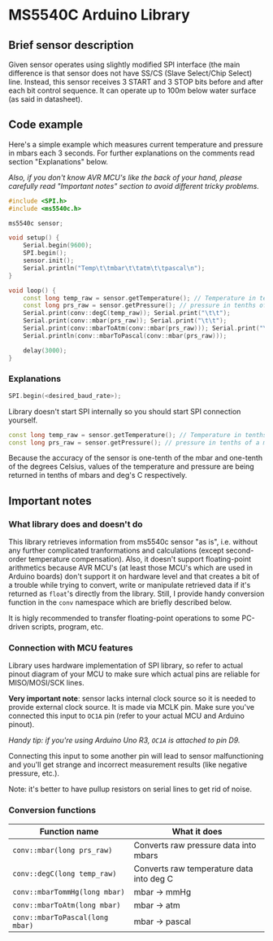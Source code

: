 # MS5540C Arduino Library

## Brief sensor description

Given sensor operates using slightly modified SPI interface
(the main difference is that sensor does not have SS/CS
(Slave Select/Chip Select) line.
Instead, this sensor receives 3 START and 3 STOP bits before
and after each bit control sequence.
It can operate up to 100m below water surface
(as said in datasheet).

## Code example

Here's a simple example which measures current temperature
and pressure in mbars each 3 seconds.
For further explanations on the comments read section
"Explanations" below.

*Also, if you don't know AVR MCU's like the back of your hand, please carefully read
"Important notes" section to avoid different tricky problems.*

```ino
#include <SPI.h>
#include <ms5540c.h>

ms5540c sensor;

void setup() {
    Serial.begin(9600);
    SPI.begin();
    sensor.init();
    Serial.println("Temp\t\tmbar\t\tatm\t\tpascal\n");
}

void loop() {
    const long temp_raw = sensor.getTemperature(); // Temperature in tenths of the deg C
    const long prs_raw = sensor.getPressure(); // pressure in tenths of a mbar (because of the sensor precision)
    Serial.print(conv::degC(temp_raw)); Serial.print("\t\t");
    Serial.print(conv::mbar(prs_raw)); Serial.print("\t\t");
    Serial.print(conv::mbarToAtm(conv::mbar(prs_raw))); Serial.print("\t\t");
    Serial.println(conv::mbarToPascal(conv::mbar(prs_raw)));

    delay(3000);
}
```
### Explanations

```ino
SPI.begin(<desired_baud_rate>);
```

Library doesn't start SPI internally so you should
start SPI connection yourself.

```ino
const long temp_raw = sensor.getTemperature(); // Temperature in tenths of the deg C
const long prs_raw = sensor.getPressure(); // pressure in tenths of a mbar (because of the sensor precision)
```
Because the accuracy of the sensor is one-tenth of the mbar and one-tenth of the degrees Celsius,
values of the temperature and pressure are being returned in tenths of mbars and deg's C respectively.

## Important notes

### What library does and doesn't do

This library retrieves information from ms5540c sensor "as is", i.e. without any
further complicated tranformations and calculations (except second-order temperature compensation).
Also, it doesn't support floating-point arithmetics because AVR MCU's (at least those
MCU's which are used in Arduino boards) don't support it on hardware level and that
creates a bit of a trouble while trying to convert, write or manipulate retrieved
data if it's returned as `float`'s directly from the library.
Still, I provide handy conversion function in the `conv` namespace which are briefly described below.

It is higly recommended to transfer floating-point operations to some PC-driven
scripts, program, etc.

### Connection with MCU features

Library uses hardware implementation of SPI library, so refer to actual pinout diagram of
your MCU to make sure which actual pins are reliable for MISO/MOSI/SCK lines.

**Very important note**: sensor lacks internal clock source so it is needed to provide external
clock source. It is made via MCLK pin. Make sure you've connected this input to `OC1A` pin
(refer to your actual MCU and Arduino pinout).

*Handy tip: if you're using Arduino Uno R3, `OC1A` is attached to pin D9.*

Connecting this input to some another pin will lead to sensor malfunctioning and you'll
get strange and incorrect measurement results (like negative pressure, etc.).

Note: it's better to have pullup resistors on serial lines to get rid of noise.

### Conversion functions

|    Function name                | What it does                             |
|---------------------------------|------------------------------------------|
| `conv::mbar(long prs_raw)`      | Converts raw pressure data into mbars    |
| `conv::degC(long temp_raw)`     | Converts raw temperature data into deg C |
| `conv::mbarTommHg(long mbar)`   | mbar -> mmHg                             |
| `conv::mbarToAtm(long mbar)`    | mbar -> atm                              |
| `conv::mbarToPascal(long mbar)` | mbar -> pascal                           |
